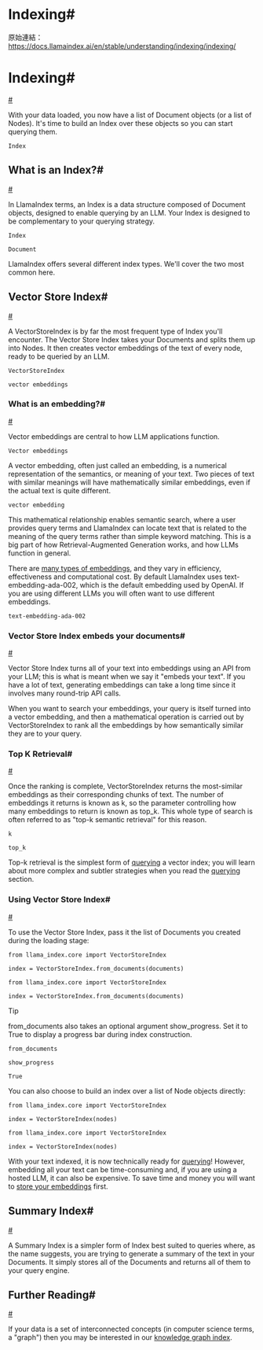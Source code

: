 # Indexing#

原始連結：https://docs.llamaindex.ai/en/stable/understanding/indexing/indexing/

# Indexing#

[#](https://docs.llamaindex.ai/en/stable/understanding/indexing/indexing/#indexing)

With your data loaded, you now have a list of Document objects (or a list of Nodes). It's time to build an Index over these objects so you can start querying them.

```
Index
```

## What is an Index?#

[#](https://docs.llamaindex.ai/en/stable/understanding/indexing/indexing/#what-is-an-index)

In LlamaIndex terms, an Index is a data structure composed of Document objects, designed to enable querying by an LLM. Your Index is designed to be complementary to your querying strategy.

```
Index
```

```
Document
```

LlamaIndex offers several different index types. We'll cover the two most common here.

## Vector Store Index#

[#](https://docs.llamaindex.ai/en/stable/understanding/indexing/indexing/#vector-store-index)

A VectorStoreIndex is by far the most frequent type of Index you'll encounter. The Vector Store Index takes your Documents and splits them up into Nodes. It then creates vector embeddings of the text of every node, ready to be queried by an LLM.

```
VectorStoreIndex
```

```
vector embeddings
```

### What is an embedding?#

[#](https://docs.llamaindex.ai/en/stable/understanding/indexing/indexing/#what-is-an-embedding)

Vector embeddings are central to how LLM applications function.

```
Vector embeddings
```

A vector embedding, often just called an embedding, is a numerical representation of the semantics, or meaning of your text. Two pieces of text with similar meanings will have mathematically similar embeddings, even if the actual text is quite different.

```
vector embedding
```

This mathematical relationship enables semantic search, where a user provides query terms and LlamaIndex can locate text that is related to the meaning of the query terms rather than simple keyword matching. This is a big part of how Retrieval-Augmented Generation works, and how LLMs function in general.

There are [many types of embeddings](https://docs.llamaindex.ai/en/stable/module_guides/models/embeddings/), and they vary in efficiency, effectiveness and computational cost. By default LlamaIndex uses text-embedding-ada-002, which is the default embedding used by OpenAI. If you are using different LLMs you will often want to use different embeddings.

```
text-embedding-ada-002
```

### Vector Store Index embeds your documents#

[#](https://docs.llamaindex.ai/en/stable/understanding/indexing/indexing/#vector-store-index-embeds-your-documents)

Vector Store Index turns all of your text into embeddings using an API from your LLM; this is what is meant when we say it "embeds your text". If you have a lot of text, generating embeddings can take a long time since it involves many round-trip API calls.

When you want to search your embeddings, your query is itself turned into a vector embedding, and then a mathematical operation is carried out by VectorStoreIndex to rank all the embeddings by how semantically similar they are to your query.

### Top K Retrieval#

[#](https://docs.llamaindex.ai/en/stable/understanding/indexing/indexing/#top-k-retrieval)

Once the ranking is complete, VectorStoreIndex returns the most-similar embeddings as their corresponding chunks of text. The number of embeddings it returns is known as k, so the parameter controlling how many embeddings to return is known as top_k. This whole type of search is often referred to as "top-k semantic retrieval" for this reason.

```
k
```

```
top_k
```

Top-k retrieval is the simplest form of [querying](https://docs.llamaindex.ai/en/stable/understanding/querying/querying/) a vector index; you will learn about more complex and subtler strategies when you read the [querying](https://docs.llamaindex.ai/en/stable/understanding/querying/querying/) section.

### Using Vector Store Index#

[#](https://docs.llamaindex.ai/en/stable/understanding/indexing/indexing/#using-vector-store-index)

To use the Vector Store Index, pass it the list of Documents you created during the loading stage:

```
from llama_index.core import VectorStoreIndex

index = VectorStoreIndex.from_documents(documents)
```

```
from llama_index.core import VectorStoreIndex

index = VectorStoreIndex.from_documents(documents)
```

Tip

from_documents also takes an optional argument show_progress. Set it to True to display a progress bar during index construction.

```
from_documents
```

```
show_progress
```

```
True
```

You can also choose to build an index over a list of Node objects directly:

```
from llama_index.core import VectorStoreIndex

index = VectorStoreIndex(nodes)
```

```
from llama_index.core import VectorStoreIndex

index = VectorStoreIndex(nodes)
```

With your text indexed, it is now technically ready for [querying](https://docs.llamaindex.ai/en/stable/understanding/querying/querying/)! However, embedding all your text can be time-consuming and, if you are using a hosted LLM, it can also be expensive. To save time and money you will want to [store your embeddings](https://docs.llamaindex.ai/en/stable/understanding/storing/storing/) first.

## Summary Index#

[#](https://docs.llamaindex.ai/en/stable/understanding/indexing/indexing/#summary-index)

A Summary Index is a simpler form of Index best suited to queries where, as the name suggests, you are trying to generate a summary of the text in your Documents. It simply stores all of the Documents and returns all of them to your query engine.

## Further Reading#

[#](https://docs.llamaindex.ai/en/stable/understanding/indexing/indexing/#further-reading)

If your data is a set of interconnected concepts (in computer science terms, a "graph") then you may be interested in our [knowledge graph index](https://docs.llamaindex.ai/en/stable/examples/index_structs/knowledge_graph/KnowledgeGraphDemo/).


